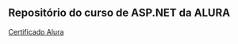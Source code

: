 ## Repositório do curso de ASP.NET da ALURA 

[Certificado Alura ](https://cursos.alura.com.br/user/higorpereirabarbosa/degree-dotnet-491170/certificate)
